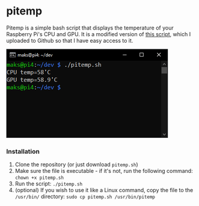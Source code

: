 # pitemp

Pitemp is a simple bash script that displays the temperature of your Raspberry Pi's CPU and GPU.
It is a modified version of [this script](https://www.cyberciti.biz/faq/linux-find-out-raspberry-pi-gpu-and-arm-cpu-temperature-command/), which I uploaded to Github so that I have easy access to it.

![](example.png)

### Installation

1. Clone the repository (or just download `pitemp.sh`)
2. Make sure the file is executable - if it's not, run the following command:
`chown +x pitemp.sh`
3. Run the script:
`./pitemp.sh`
4. (optional) If you wish to use it like a Linux command, copy the file to the `/usr/bin/` directory:
`sudo cp pitemp.sh /usr/bin/pitemp`
